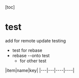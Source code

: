 [toc]
# test
add for remote update testing
* test for rebase
* rebase --onto test
  * for other test


|item|name|key|
|---|---|----|----|
 
